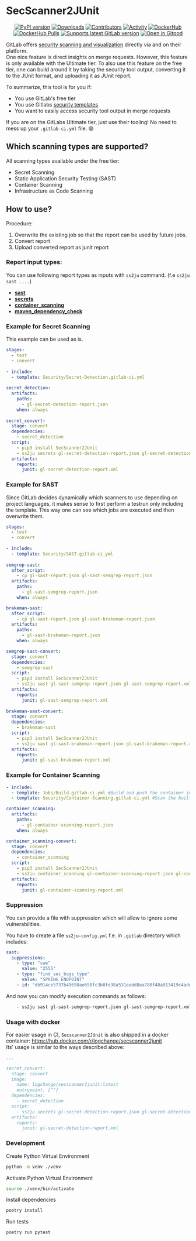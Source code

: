 # SecScanner2JUnit

<p align="center">
    <a href="https://pypi.org/project/secscanner2junit/">
        <img src="https://badge.fury.io/py/secscanner2junit.svg" alt="PyPI version"/></a>
    <a href="https://pepy.tech/project/secscanner2junit">
        <img src="https://static.pepy.tech/badge/secscanner2junit/month" alt="Downloads"/></a>
    <a href="https://github.com/logchange/SecScanner2JUnit/graphs/contributors">
        <img src="https://img.shields.io/github/contributors/logchange/SecScanner2JUnit" alt="Contributors"/></a>
    <a href="https://github.com/logchange/SecScanner2JUnit/pulse">
        <img src="https://img.shields.io/github/commit-activity/m/logchange/SecScanner2JUnit" alt="Activity"/></a>
    <a href="https://hub.docker.com/repository/docker/logchange/secscanner2junit/">
        <img src="https://img.shields.io/docker/v/logchange/secscanner2junit?sort=semver&color=green&label=DockerHub" alt="DockerHub"/></a>
    <a href="https://hub.docker.com/repository/docker/logchange/secscanner2junit/">
        <img src="https://img.shields.io/docker/pulls/logchange/secscanner2junit" alt="DockerHub Pulls"/></a>
    <a href="https://github.com/logchange/SecScanner2JUnit/actions/workflows/report-validate.yml">
        <img src="https://github.com/logchange/SecScanner2JUnit/actions/workflows/report-validate.yml/badge.svg" alt="Supports latest GitLab version"/></a>
    <a href="https://gitpod.io/#https://github.com/logchange/SecScanner2JUnit">
        <img src="https://img.shields.io/badge/Open_in-GitPod-ffae33?style=flat-square&logo=gitpod" alt="Open in Gitpod"/></a>
</p>

GitLab offers [security scanning and visualization](https://docs.gitlab.com/ee/user/application_security/) directly via and on their platform.  
One nice feature is direct insights on merge requests. However, this feature is only available with the Ultimate tier. To also use this feature on the free tier, one can build around it by taking the security tool output, converting it to the JUnit format, and uploading it as JUnit report.

To summarize, this tool is for you if:
- You use GitLab's free tier
- You use Gitlabs [security templates](https://docs.gitlab.com/ee/user/application_security/)
- You want to easily access security tool output in merge requests

If you are on the GitLabs Ultimate tier, just use their tooling! No need to mess up your `.gitlab-ci.yml` file. :smile:

## Which scanning types are supported?
All scanning types available under the free tier:
- Secret Scanning
- Static Application Security Testing (SAST)
- Container Scanning
- Infrastructure as Code Scanning

## How to use?
Procedure:
1. Overwrite the existing job so that the report can be used by future jobs.  
2. Convert report
3. Upload converted report as junit report

### Report input types:
You can use following report types as inputs with `ss2ju` command. (f.e `ss2ju sast ....`) 
- [**sast**](https://docs.gitlab.com/ee/user/application_security/sast/)
- [**secrets**](https://docs.gitlab.com/ee/user/application_security/secret_detection/pipeline/)
- [**container_scanning**](https://docs.gitlab.com/ee/user/application_security/container_scanning/)
- [**maven_dependency_check**](https://github.com/jeremylong/DependencyCheck)

### Example for Secret Scanning
This example can be used as is.
```yaml
stages:
  - test
  - convert
  
- include:
  - template: Security/Secret-Detection.gitlab-ci.yml
  
secret_detection:
  artifacts:
    paths:
      - gl-secret-detection-report.json
    when: always
    
secret_convert:
  stage: convert
  dependencies:
    - secret_detection
  script:
    - pip3 install SecScanner2JUnit
    - ss2ju secrets gl-secret-detection-report.json gl-secret-detection-report.xml
  artifacts:
    reports:
      junit: gl-secret-detection-report.xml
```

### Example for SAST  
Since GitLab decides dynamically which scanners to use depending on project languages, it makes sense to first perform a testrun only including the template. This way one can see which jobs are executed and then overwrite them. 
```yaml
stages:
  - test
  - convert
  
- include:
  - template: Security/SAST.gitlab-ci.yml
  
semgrep-sast:
  after_script:
    - cp gl-sast-report.json gl-sast-semgrep-report.json
  artifacts:
    paths:
      - gl-sast-semgrep-report.json
    when: always

brakeman-sast:
  after_script:
    - cp gl-sast-report.json gl-sast-brakeman-report.json
  artifacts:
    paths:
      - gl-sast-brakeman-report.json
    when: always

semgrep-sast-convert:
  stage: convert
  dependencies:
    - semgrep-sast
  script:
    - pip3 install SecScanner2JUnit
    - ss2ju sast gl-sast-semgrep-report.json gl-sast-semgrep-report.xml
  artifacts:
    reports:
      junit: gl-sast-semgrep-report.xml
      
brakeman-sast-convert:
  stage: convert
  dependencies:
    - brakeman-sast
  script:
    - pip3 install SecScanner2JUnit
    - ss2ju sast gl-sast-brakeman-report.json gl-sast-brakeman-report.xml
  artifacts:
    reports:
      junit: gl-sast-brakeman-report.xml

```

### Example for Container Scanning

```yaml
- include:
  - template: Jobs/Build.gitlab-ci.yml #Build and push the container image
  - template: Security/Container-Scanning.gitlab-ci.yml #Scan the built image

container_scanning:
  artifacts:
    paths:
      - gl-container-scanning-report.json
    when: always

container_scanning-convert:
  stage: convert
  dependencies:
    - container_scanning
  script:
    - pip3 install SecScanner2JUnit
    - ss2ju container_scanning gl-container-scanning-report.json gl-container-scanning-report.xml
  artifacts:
    reports:
      junit: gl-container-scanning-report.xml
```

### Suppression

You can provide a file with suppression which will allow to ignore some vulnerabilities.

You have to create a file `ss2ju-config.yml` f.e. in `.gitlab` directory which includes:

```yml
sast:
  suppressions:
    - type: "cwe"
      value: "2555"
    - type: "find_sec_bugs_type"
      value: "SPRING_ENDPOINT"
    - id: "db914ce5737b49650ae650fc3b0fe38a531eadd8ea780f48a013419c4adec7f0"
```

And now you can modify execution commands as follows:

```bash
    - ss2ju sast gl-sast-semgrep-report.json gl-sast-semgrep-report.xml .gitlab/ss2ju-config.yml
```


### Usage with docker
For easier usage in CI, `Secscanner2JUnit` is also shipped in a docker container: https://hub.docker.com/r/logchange/secscanner2junit  
Its' usage is similar to the ways described above:
```yaml
...

secret_convert:
  stage: convert
  image:
    name: logchange/secscanner2junit:latest
    entrypoint: [""]
  dependencies:
    - secret_detection
  script:
    - ss2ju secrets gl-secret-detection-report.json gl-secret-detection-report.xml
  artifacts:
    reports:
      junit: gl-secret-detection-report.xml
```


### Development

Create Python Virtual Environment
```bash
python -m venv ./venv
```

Activate Python Virtual Environment
```bash
source ./venv/bin/activate
```

Install dependencies
```bash
poetry install
```

Run tests
```bash
poetry run pytest
```



